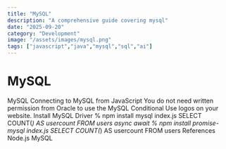 ```yaml
---
title: "MySQL"
description: "A comprehensive guide covering mysql"
date: "2025-09-20"
category: "Development"
image: "/assets/images/mysql.png"
tags: ["javascript","java","mysql","sql","ai"]
---
```


# MySQL

MySQL Connecting to MySQL from JavaScript You do not need written permission from Oracle to use the MySQL Conditional Use logos on your website. Install MySQL Driver % npm install mysql index.js SELECT COUNT(*) AS usercount FROM users async await % npm install promise-mysql index.js SELECT COUNT(*) AS usercount FROM users References Node.js MySQL
